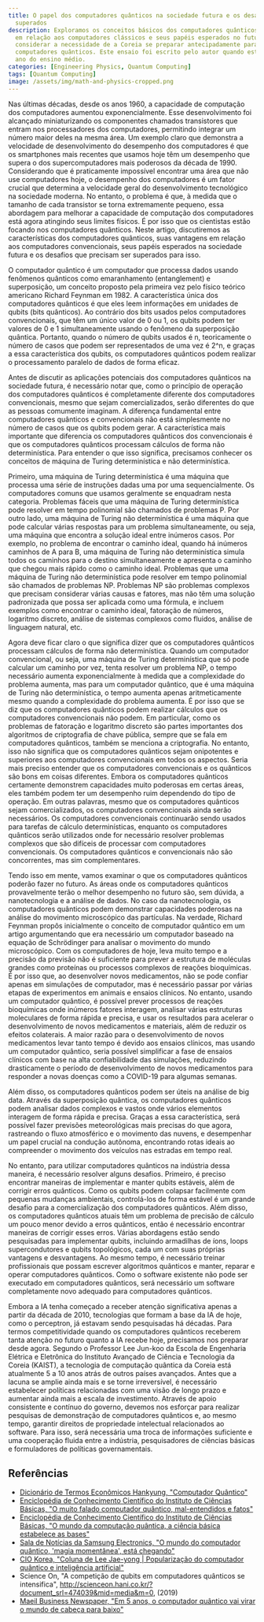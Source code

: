```yaml
---
title: O papel dos computadores quânticos na sociedade futura e os desafios a serem
  superados
description: Exploramos os conceitos básicos dos computadores quânticos, suas vantagens
  em relação aos computadores clássicos e seus papéis esperados no futuro, além de
  considerar a necessidade de a Coreia se preparar antecipadamente para a era dos
  computadores quânticos. Este ensaio foi escrito pelo autor quando estava no segundo
  ano do ensino médio.
categories: [Engineering Physics, Quantum Computing]
tags: [Quantum Computing]
image: /assets/img/math-and-physics-cropped.png
---
```

Nas últimas décadas, desde os anos 1960, a capacidade de computação dos computadores aumentou exponencialmente. Esse desenvolvimento foi alcançado miniaturizando os componentes chamados transistores que entram nos processadores dos computadores, permitindo integrar um número maior deles na mesma área. Um exemplo claro que demonstra a velocidade de desenvolvimento do desempenho dos computadores é que os smartphones mais recentes que usamos hoje têm um desempenho que supera o dos supercomputadores mais poderosos da década de 1990. Considerando que é praticamente impossível encontrar uma área que não use computadores hoje, o desempenho dos computadores é um fator crucial que determina a velocidade geral do desenvolvimento tecnológico na sociedade moderna. No entanto, o problema é que, à medida que o tamanho de cada transistor se torna extremamente pequeno, essa abordagem para melhorar a capacidade de computação dos computadores está agora atingindo seus limites físicos. É por isso que os cientistas estão focando nos computadores quânticos. Neste artigo, discutiremos as características dos computadores quânticos, suas vantagens em relação aos computadores convencionais, seus papéis esperados na sociedade futura e os desafios que precisam ser superados para isso.

O computador quântico é um computador que processa dados usando fenômenos quânticos como emaranhamento (entanglement) e superposição, um conceito proposto pela primeira vez pelo físico teórico americano Richard Feynman em 1982.
A característica única dos computadores quânticos é que eles leem informações em unidades de qubits (bits quânticos). Ao contrário dos bits usados pelos computadores convencionais, que têm um único valor de 0 ou 1, os qubits podem ter valores de 0 e 1 simultaneamente usando o fenômeno da superposição quântica. Portanto, quando o número de qubits usados é n, teoricamente o número de casos que podem ser representados de uma vez é 2^n, e graças a essa característica dos qubits, os computadores quânticos podem realizar o processamento paralelo de dados de forma eficaz.

Antes de discutir as aplicações potenciais dos computadores quânticos na sociedade futura, é necessário notar que, como o princípio de operação dos computadores quânticos é completamente diferente dos computadores convencionais, mesmo que sejam comercializados, serão diferentes do que as pessoas comumente imaginam. A diferença fundamental entre computadores quânticos e convencionais não está simplesmente no número de casos que os qubits podem gerar. A característica mais importante que diferencia os computadores quânticos dos convencionais é que os computadores quânticos processam cálculos de forma não determinística. Para entender o que isso significa, precisamos conhecer os conceitos de máquina de Turing determinística e não determinística.

Primeiro, uma máquina de Turing determinística é uma máquina que processa uma série de instruções dadas uma por uma sequencialmente. Os computadores comuns que usamos geralmente se enquadram nesta categoria. Problemas fáceis que uma máquina de Turing determinística pode resolver em tempo polinomial são chamados de problemas P.
Por outro lado, uma máquina de Turing não determinística é uma máquina que pode calcular várias respostas para um problema simultaneamente, ou seja, uma máquina que encontra a solução ideal entre inúmeros casos. Por exemplo, no problema de encontrar o caminho ideal, quando há inúmeros caminhos de A para B, uma máquina de Turing não determinística simula todos os caminhos para o destino simultaneamente e apresenta o caminho que chegou mais rápido como o caminho ideal. Problemas que uma máquina de Turing não determinística pode resolver em tempo polinomial são chamados de problemas NP.
Problemas NP são problemas complexos que precisam considerar várias causas e fatores, mas não têm uma solução padronizada que possa ser aplicada como uma fórmula, e incluem exemplos como encontrar o caminho ideal, fatoração de números, logaritmo discreto, análise de sistemas complexos como fluidos, análise de linguagem natural, etc.

Agora deve ficar claro o que significa dizer que os computadores quânticos processam cálculos de forma não determinística. Quando um computador convencional, ou seja, uma máquina de Turing determinística que só pode calcular um caminho por vez, tenta resolver um problema NP, o tempo necessário aumenta exponencialmente à medida que a complexidade do problema aumenta, mas para um computador quântico, que é uma máquina de Turing não determinística, o tempo aumenta apenas aritmeticamente mesmo quando a complexidade do problema aumenta. É por isso que se diz que os computadores quânticos podem realizar cálculos que os computadores convencionais não podem. Em particular, como os problemas de fatoração e logaritmo discreto são partes importantes dos algoritmos de criptografia de chave pública, sempre que se fala em computadores quânticos, também se menciona a criptografia.
No entanto, isso não significa que os computadores quânticos sejam onipotentes e superiores aos computadores convencionais em todos os aspectos. Seria mais preciso entender que os computadores convencionais e os quânticos são bons em coisas diferentes. Embora os computadores quânticos certamente demonstrem capacidades muito poderosas em certas áreas, eles também podem ter um desempenho ruim dependendo do tipo de operação. Em outras palavras, mesmo que os computadores quânticos sejam comercializados, os computadores convencionais ainda serão necessários.
Os computadores convencionais continuarão sendo usados para tarefas de cálculo determinísticas, enquanto os computadores quânticos serão utilizados onde for necessário resolver problemas complexos que são difíceis de processar com computadores convencionais. Os computadores quânticos e convencionais não são concorrentes, mas sim complementares.

Tendo isso em mente, vamos examinar o que os computadores quânticos poderão fazer no futuro. As áreas onde os computadores quânticos provavelmente terão o melhor desempenho no futuro são, sem dúvida, a nanotecnologia e a análise de dados. No caso da nanotecnologia, os computadores quânticos podem demonstrar capacidades poderosas na análise do movimento microscópico das partículas. Na verdade, Richard Feynman propôs inicialmente o conceito de computador quântico em um artigo argumentando que era necessário um computador baseado na equação de Schrödinger para analisar o movimento do mundo microscópico.
Com os computadores de hoje, leva muito tempo e a precisão da previsão não é suficiente para prever a estrutura de moléculas grandes como proteínas ou processos complexos de reações bioquímicas. É por isso que, ao desenvolver novos medicamentos, não se pode confiar apenas em simulações de computador, mas é necessário passar por várias etapas de experimentos em animais e ensaios clínicos. No entanto, usando um computador quântico, é possível prever processos de reações bioquímicas onde inúmeros fatores interagem, analisar várias estruturas moleculares de forma rápida e precisa, e usar os resultados para acelerar o desenvolvimento de novos medicamentos e materiais, além de reduzir os efeitos colaterais. A maior razão para o desenvolvimento de novos medicamentos levar tanto tempo é devido aos ensaios clínicos, mas usando um computador quântico, seria possível simplificar a fase de ensaios clínicos com base na alta confiabilidade das simulações, reduzindo drasticamente o período de desenvolvimento de novos medicamentos para responder a novas doenças como a COVID-19 para algumas semanas.

Além disso, os computadores quânticos podem ser úteis na análise de big data. Através da superposição quântica, os computadores quânticos podem analisar dados complexos e vastos onde vários elementos interagem de forma rápida e precisa. Graças a essa característica, será possível fazer previsões meteorológicas mais precisas do que agora, rastreando o fluxo atmosférico e o movimento das nuvens, e desempenhar um papel crucial na condução autônoma, encontrando rotas ideais ao compreender o movimento dos veículos nas estradas em tempo real.

No entanto, para utilizar computadores quânticos na indústria dessa maneira, é necessário resolver alguns desafios. Primeiro, é preciso encontrar maneiras de implementar e manter qubits estáveis, além de corrigir erros quânticos. Como os qubits podem colapsar facilmente com pequenas mudanças ambientais, controlá-los de forma estável é um grande desafio para a comercialização dos computadores quânticos. Além disso, os computadores quânticos atuais têm um problema de precisão de cálculo um pouco menor devido a erros quânticos, então é necessário encontrar maneiras de corrigir esses erros. Várias abordagens estão sendo pesquisadas para implementar qubits, incluindo armadilhas de íons, loops supercondutores e qubits topológicos, cada um com suas próprias vantagens e desvantagens.
Ao mesmo tempo, é necessário treinar profissionais que possam escrever algoritmos quânticos e manter, reparar e operar computadores quânticos. Como o software existente não pode ser executado em computadores quânticos, será necessário um software completamente novo adequado para computadores quânticos.

Embora a IA tenha começado a receber atenção significativa apenas a partir da década de 2010, tecnologias que formam a base da IA de hoje, como o perceptron, já estavam sendo pesquisadas há décadas. Para termos competitividade quando os computadores quânticos receberem tanta atenção no futuro quanto a IA recebe hoje, precisamos nos preparar desde agora.
Segundo o Professor Lee Jun-koo da Escola de Engenharia Elétrica e Eletrônica do Instituto Avançado de Ciência e Tecnologia da Coreia (KAIST), a tecnologia de computação quântica da Coreia está atualmente 5 a 10 anos atrás de outros países avançados. Antes que a lacuna se amplie ainda mais e se torne irreversível, é necessário estabelecer políticas relacionadas com uma visão de longo prazo e aumentar ainda mais a escala de investimento. Através de apoio consistente e contínuo do governo, devemos nos esforçar para realizar pesquisas de demonstração de computadores quânticos e, ao mesmo tempo, garantir direitos de propriedade intelectual relacionados ao software. Para isso, será necessária uma troca de informações suficiente e uma cooperação fluida entre a indústria, pesquisadores de ciências básicas e formuladores de políticas governamentais.

## Referências
- [Dicionário de Termos Econômicos Hankyung, "Computador Quântico"](https://dic.hankyung.com/economy/view/?seq=11787)
- [Enciclopédia de Conhecimento Científico do Instituto de Ciências Básicas, "O muito falado computador quântico, mal-entendidos e fatos"](https://www.ibs.re.kr/cop/bbs/BBSMSTR_000000000901/selectBoardArticle.do?nttId=14100)
- [Enciclopédia de Conhecimento Científico do Instituto de Ciências Básicas, "O mundo da computação quântica, a ciência básica estabelece as bases"](https://www.ibs.re.kr/cop/bbs/BBSMSTR_000000000901/selectBoardArticle.do?nttId=14274)
- [Sala de Notícias da Samsung Electronics, "O mundo do computador quântico, 'magia momentânea', está chegando"](https://news.samsung.com/kr/찰나의-마법-양자컴퓨터-세계가-온다)
- [CIO Korea, "Coluna de Lee Jae-yong \| Popularização do computador quântico e inteligência artificial"](https://www.ciokorea.com/news/38257)
- Science On, "A competição de qubits em computadores quânticos se intensifica", http://scienceon.hani.co.kr/?document_srl=474039&mid=media&m=0, (2019)
- [Maeil Business Newspaper, "Em 5 anos, o computador quântico vai virar o mundo de cabeça para baixo"](https://www.mk.co.kr/news/business/view/2018/08/515351/)
